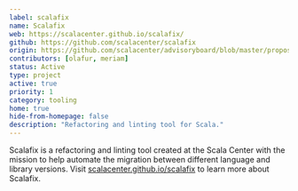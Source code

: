 ```yaml
---
label: scalafix
name: Scalafix
web: https://scalacenter.github.io/scalafix/
github: https://github.com/scalacenter/scalafix
origin: https://github.com/scalacenter/advisoryboard/blob/master/proposals/002-dotty-migration-path.md
contributors: [olafur, meriam]
status: Active
type: project
active: true
priority: 1
category: tooling
home: true
hide-from-homepage: false
description: "Refactoring and linting tool for Scala."
---
```


Scalafix is a refactoring and linting tool created at the Scala Center with the
mission to help automate the migration between different language and library
versions. Visit [scalacenter.github.io/scalafix](https://scalacenter.github.io/scalafix/) to
learn more about Scalafix.
